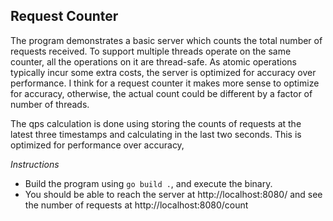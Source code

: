 ## Request Counter ##

The program demonstrates a basic server which counts the total number of requests received. To support multiple threads operate on the same counter, all the operations on it are thread-safe. As atomic operations typically incur some extra costs, the server is optimized for accuracy over performance. I think for a request counter it makes more sense to optimize for accuracy, otherwise, the actual count could be different by a factor of number of threads.

The qps calculation is done using storing the counts of requests at the latest three timestamps and calculating in the last two seconds. This is optimized for performance over accuracy,

*Instructions*

- Build the program using `go build .`, and execute the binary.
- You should be able to reach the server at http://localhost:8080/ and see the number of requests at http://localhost:8080/count

